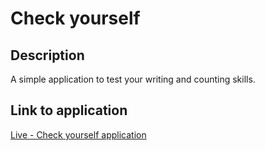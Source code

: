 # Check yourself 

## Description
A simple application to test your writing and counting skills.

## Link to application
[Live - Check yourself application](https://greg-p11.github.io/check_yourself/)
